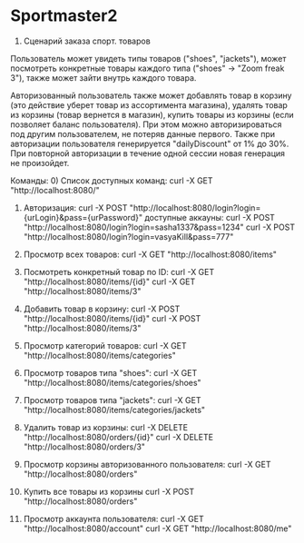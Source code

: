 # Sportmaster2

1. Сценарий заказа спорт. товаров

Пользователь может увидеть типы товаров ("shoes", "jackets"), может посмотреть конкретные товары каждого типа ("shoes" -> "Zoom freak 3"), также может зайти внутрь каждого товара.

Авторизованный пользователь также может добавлять товар в корзину (это действие уберет товар из ассортимента магазина), удалять товар из корзины (товар вернется в магазин), купить товары из корзины (если позволяет баланс пользователя).
При этом можно авторизироваться под другим пользователем, не потеряв данные первого.
Также при авторизации пользователя генерируется "dailyDiscount" от 1% до 30%. При повторной авторизации в течение одной сессии новая генерация не произойдет.

Команды:
0) Список доступных команд:
	curl -X GET "http://localhost:8080/"

1) Авторизация:
	curl -X POST "http://localhost:8080/login?login={urLogin}&pass={urPassword}"
доступные аккауны:
	curl -X POST "http://localhost:8080/login?login=sasha1337&pass=1234"
	curl -X POST "http://localhost:8080/login?login=vasyaKill&pass=777"


2) Просмотр всех товаров:
	curl -X GET "http://localhost:8080/items"

3) Посмотреть конкретный товар по ID:
	curl -X GET "http://localhost:8080/items/{id}"
	curl -X GET "http://localhost:8080/items/3"

4) Добавить товар в корзину:
	curl -X POST "http://localhost:8080/items/{id}"
	curl -X POST "http://localhost:8080/items/3"



5) Просмотр категорий товаров:
	curl -X GET "http://localhost:8080/items/categories"

6) Просмотр товаров типа "shoes":
	curl -X GET "http://localhost:8080/items/categories/shoes"

7) Просмотр товаров типа "jackets":
	curl -X GET "http://localhost:8080/items/categories/jackets"


8) Удалить товар из корзины:
	curl -X DELETE "http://localhost:8080/orders/{id}"
	curl -X DELETE "http://localhost:8080/orders/3"

9) Просмотр корзины авторизованного пользователя:
	curl -X GET "http://localhost:8080/orders"

10) Купить все товары из корзины
	curl -X POST "http://localhost:8080/orders"


11) Просмотр аккаунта пользователя:
	curl -X GET "http://localhost:8080/account"
	curl -X GET "http://localhost:8080/me"



